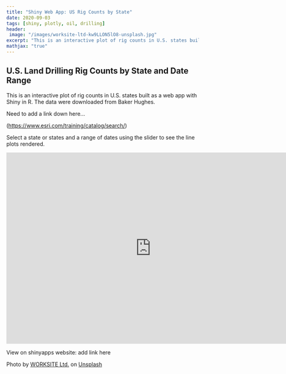 ```yaml
---
title: "Shiny Web App: US Rig Counts by State"
date: 2020-09-03
tags: [shiny, plotly, oil, drilling]
header:
 image: "/images/worksite-ltd-kw9LLON5lO8-unsplash.jpg"
excerpt: "This is an interactive plot of rig counts in U.S. states built as a web app with Shiny in R."
mathjax: "true"
---
```


## U.S. Land Drilling Rig Counts by State and Date Range

This is an interactive plot of rig counts in U.S. states built as a web app with Shiny in R. The data were downloaded from Baker Hughes.

Need to add a link down here...

 (<https://www.esri.com/training/catalog/search/>)
 
Select a state or states and a range of dates using the slider to see the line plots rendered.
 
<center>

<iframe src="https://andro-wohlgenant.shinyapps.io/US_RigCountsByState/" width="150%" height="500px" frameborder="0" allowfullscreen allow="geolocation"></iframe>


</center>

View on shinyapps website:  add link here


<span>Photo by <a href="https://unsplash.com/@worksite?utm_source=unsplash&amp;utm_medium=referral&amp;utm_content=creditCopyText">WORKSITE Ltd.</a> on <a href="https://unsplash.com/s/photos/oil-rig?utm_source=unsplash&amp;utm_medium=referral&amp;utm_content=creditCopyText">Unsplash</a></span>
